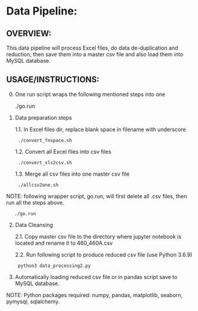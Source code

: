 Data Pipeline:
==============

OVERVIEW:
---------

This data pipeline will process Excel files, do data de-duplication and reduction, then save them into a master csv file and also load them into MySQL database.


USAGE/INSTRUCTIONS:
-------------------

0. One run script wraps the following mentioned steps into one

	./go.run

1. Data preparation steps

   1.1. In Excel files dir, replace blank space in filename with underscore

        ./convert_fnspace.sh

   1.2. Convert all Excel files into csv files

        ./convert_xls2csv.sh

   1.3. Merge all csv files into one master csv file

        ./allcsv2one.sh

NOTE:  following wrapper script, go.run, will first delete all .csv files,
       then run all the steps above. 

       ./go.run


2. Data Cleansing

   2.1. Copy master csv file to the directory where jupyter notebook is located and rename it to 460_460A.csv

   2.2. Run following script to produce reduced csv file (use Python 3.6.9)

        python3 data_processing2.py


3. Automatically loading reduced csv file or in pandas script save to MySQL database.

NOTE:  Python packages required: numpy, pandas, matplotlib, seaborn, pymysql, sqlalchemy.
